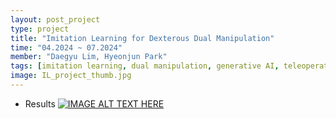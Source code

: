 ```yaml
---
layout: post_project
type: project
title: "Imitation Learning for Dexterous Dual Manipulation"
time: "04.2024 ~ 07.2024"
member: "Daegyu Lim, Hyeonjun Park"
tags: [imitation learning, dual manipulation, generative AI, teleoperation]
image: IL_project_thumb.jpg
---
```


- Results
[![IMAGE ALT TEXT HERE](http://img.youtube.com/vi/6vDKz0z9TbI&t=4s/0.jpg)](https://www.youtube.com/watch?v=6vDKz0z9TbI&t=4s)

<!-- - Semifinal Team Selection Video
[![IMAGE ALT TEXT HERE](http://img.youtube.com/vi/cGupiRsx3b4/0.jpg)](http://www.youtube.com/watch?v=cGupiRsx3b4)

- SemiFinal Qualification Video: Pass-it-on Charades with Humanoid
[![IMAGE ALT TEXT HERE](http://img.youtube.com/vi/PnhtYPYkTOw/0.jpg)](http://www.youtube.com/watch?v=PnhtYPYkTOw)

- Semifinal Highlight
[![IMAGE ALT TEXT HERE](http://img.youtube.com/vi/MLmgGQWkzSo/0.jpg)](http://www.youtube.com/watch?v=MLmgGQWkzSo)

- Final-DAY1
[![IMAGE ALT TEXT HERE](http://img.youtube.com/vi/bxzWCQNa0TE/0.jpg)](http://www.youtube.com/watch?v=bxzWCQNa0TE)

- Final-DAY2
[![IMAGE ALT TEXT HERE](http://img.youtube.com/vi/ftEJ5AEXMdw/0.jpg)](http://www.youtube.com/watch?v=ftEJ5AEXMdw) -->
